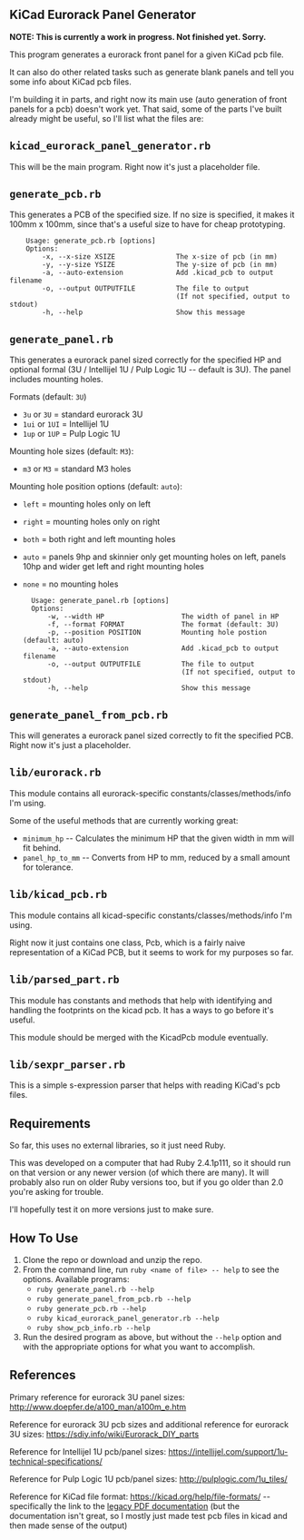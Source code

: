 KiCad Eurorack Panel Generator
------------------------------

**NOTE: This is currently a work in progress. Not finished yet. Sorry.**

This program generates a eurorack front panel for a given KiCad pcb file.

It can also do other related tasks such as generate blank panels and tell you some info about KiCad pcb files.

I'm building it in parts, and right now its main use (auto generation of front panels for a pcb) doesn't work yet. That said, some of the parts I've built already might be useful, so I'll list what the files are:


## `kicad_eurorack_panel_generator.rb`

This will be the main program. Right now it's just a placeholder file.


## `generate_pcb.rb`

This generates a PCB of the specified size. If no size is specified, it makes it 100mm x 100mm, since that's a useful size to have for cheap prototyping.

        Usage: generate_pcb.rb [options]
        Options:
            -x, --x-size XSIZE               The x-size of pcb (in mm)
            -y, --y-size YSIZE               The y-size of pcb (in mm)
            -a, --auto-extension             Add .kicad_pcb to output filename
            -o, --output OUTPUTFILE          The file to output
                                             (If not specified, output to stdout)
            -h, --help                       Show this message


## `generate_panel.rb`

This generates a eurorack panel sized correctly for the specified HP and optional formal (3U / Intellijel 1U / Pulp Logic 1U -- default is 3U).  The panel includes mounting holes.

Formats (default: `3U`)

- `3u` or `3U`   = standard eurorack 3U
- `1ui` or `1UI` = Intellijel 1U
- `1up` or `1UP` = Pulp Logic 1U

Mounting hole sizes (default: `M3`):

- `m3` or `M3` = standard M3 holes

Mounting hole position options (default: `auto`):

- `left`  = mounting holes only on left
- `right` = mounting holes only on right
- `both`  = both right and left mounting holes
- `auto`  = panels 9hp and skinnier only get mounting holes on left, panels 10hp and wider get left and right mounting holes 
- `none`  = no mounting holes

        Usage: generate_panel.rb [options]
        Options:
            -w, --width HP                   The width of panel in HP
            -f, --format FORMAT              The format (default: 3U)
            -p, --position POSITION          Mounting hole postion (default: auto)
            -a, --auto-extension             Add .kicad_pcb to output filename
            -o, --output OUTPUTFILE          The file to output
                                             (If not specified, output to stdout)
            -h, --help                       Show this message


## `generate_panel_from_pcb.rb`

This will generates a eurorack panel sized correctly to fit the specified PCB. Right now it's just a placeholder.


## `lib/eurorack.rb`

This module contains all eurorack-specific constants/classes/methods/info I'm using.

Some of the useful methods that are currently working great:

- `minimum_hp` -- Calculates the minimum HP that the given width in mm will fit behind.
- `panel_hp_to_mm` -- Converts from HP to mm, reduced by a small amount for tolerance.


## `lib/kicad_pcb.rb`

This module contains all kicad-specific constants/classes/methods/info I'm using.

Right now it just contains one class, Pcb, which is a fairly naive representation of a KiCad PCB, but it seems to work for my purposes so far.


## `lib/parsed_part.rb`

This module has constants and methods that help with identifying and handling the footprints on the kicad pcb. It has a ways to go before it's useful.

This module should be merged with the KicadPcb module eventually.


## `lib/sexpr_parser.rb`

This is a simple s-expression parser that helps with reading KiCad's pcb files.


## Requirements

So far, this uses no external libraries, so it just need Ruby.

This was developed on a computer that had Ruby 2.4.1p111, so it should run on that version or any newer version (of which there are many). It will probably also run on older Ruby versions too, but if you go older than 2.0 you're asking for trouble.

I'll hopefully test it on more versions just to make sure.


## How To Use

1. Clone the repo or download and unzip the repo.
2. From the command line, run `ruby <name of file> -- help` to see the options. Available programs:
    - `ruby generate_panel.rb --help`
    - `ruby generate_panel_from_pcb.rb --help`
    - `ruby generate_pcb.rb --help`
    - `ruby kicad_eurorack_panel_generator.rb --help`
    - `ruby show_pcb_info.rb --help`
3. Run the desired program as above, but without the `--help` option and with the appropriate options for what you want to accomplish.


## References

Primary reference for eurorack 3U panel sizes:
http://www.doepfer.de/a100_man/a100m_e.htm

Reference for eurorack 3U pcb sizes and additional reference for eurorack 3U sizes:
https://sdiy.info/wiki/Eurorack_DIY_parts

Reference for Intellijel 1U pcb/panel sizes:
https://intellijel.com/support/1u-technical-specifications/

Reference for Pulp Logic 1U pcb/panel sizes:
http://pulplogic.com/1u_tiles/

Reference for KiCad file format: https://kicad.org/help/file-formats/ -- specifically the link to the [legacy PDF documentation](https://kicad.org/help/legacy_file_format_documentation.pdf) (but the documentation isn't great, so I mostly just made test pcb files in kicad and then made sense of the output)



